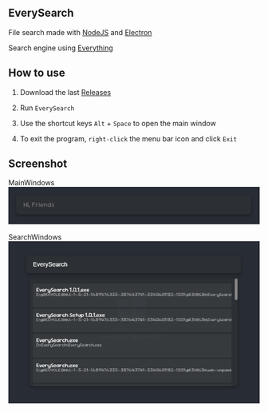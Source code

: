 ## EverySearch

File search made with [NodeJS](https://github.com/nodejs/node) and [Electron](https://github.com/electron/electron)

Search engine using [Everything](https://www.voidtools.com/)

## How to use

1. Download the last [Releases](https://github.com/AsZer0s/EverySearch/releases/latest)

2. Run `EverySearch`

3. Use the shortcut keys `Alt` + `Space` to open the main window

4. To exit the program, `right-click` the menu bar icon and click `Exit`

## Screenshot

MainWindows
![MainWindows](./Files/MainWindows.png)

SearchWindows
![SearchWindows](./Files/SearchWindows.png)
